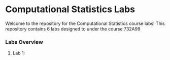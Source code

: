 # Computational Statistics Labs

Welcome to the repository for the Computational Statistics course labs! This repository contains 6 labs designed to under the course 732A99

### Labs Overview

1) Lab 1: 

 

